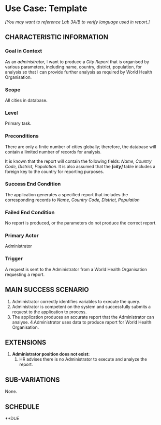# Use Case: Template

*[You may want to reference Lab 3A/B to verify language used in report.]*

## CHARACTERISTIC INFORMATION

### Goal in Context

As an *administrator*, I want to produce a *City Report* that is organised by various parameters, including name, country, district, population, for analysis so that I can provide further analysis as required by World Health Organisation.

### Scope

All cities in database.

### Level

Primary task.

### Preconditions

There are only a finite number of cities globally; therefore, the database will contain a limited number of records for analysis.

It is known that the report will contain the following fields: *Name, Country Code, District, Population*. It is also assumed that the ***[city]*** table includes a foreign key to the country for reporting purposes.

### Success End Condition

The application generates a specified report that includes the corresponding records to *Name, Country Code, District, Population*

### Failed End Condition

No report is produced, or the parameters do not produce the correct report.

### Primary Actor

Administrator

### Trigger

A request is sent to the Administrator from a World Health Organisation requesting a report.

## MAIN SUCCESS SCENARIO

1. Administrator correctly identifies variables to execute the query.
2. Administrator is competent on the system and successfully submits a request to the application to process.
3. The application produces an accurate report that the Administrator can analyse.
4.Administrator uses data to produce raport for World Health Organisation.

## EXTENSIONS

1. **Administrator position does not exist:**
   1. HR advises there is no Administrator to execute and analyze the report.

## SUB-VARIATIONS

None.

## SCHEDULE

**DUE